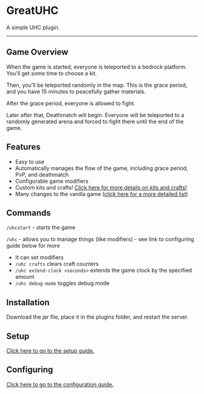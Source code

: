 # GreatUHC

A simple UHC plugin.

---

## Game Overview

When the game is started, everyone is teleported to a bedrock platform. You'll get some time to choose a kit.

Then, you'll be teleported randomly in the map. This is the grace period, and you have 15 minutes to peacefully gather materials.

After the grace period, everyone is allowed to fight.

Later after that, Deathmatch will begin. Everyone will be teleported to a randomly generated arena and forced to fight there until the end of the game.

## Features

- Easy to use
- Automatically manages the flow of the game, including grace period, PvP, and deathmatch
- Configurable game modifiers
- Custom kits and crafts! [Click here for more details on kits and crafts!](https://github.com/greatericontop/GreatUHC/blob/main/KitsAndCrafts.md)
- Many changes to the vanilla game ([click here for a more detailed list](https://github.com/greatericontop/GreatUHC/blob/main/GameplayChanges.md))

## Commands

`/uhcstart` - starts the game

`/uhc` - allows you to manage things (like modifiers) - see link to configuring guide below for more
- It can set modifiers
- `/uhc crafts` clears craft counters
- `/uhc extend-clock <seconds>` extends the game clock by the specified amount
- `/uhc debug-mode` toggles debug mode

## Installation

Download the jar file, place it in the plugins folder, and restart the server.

## Setup

[Click here to go to the setup guide.](https://github.com/greatericontop/GreatUHC/blob/main/Setup.md)

## Configuring

[Click here to go to the configuration guide.](https://github.com/greatericontop/GreatUHC/blob/main/Configuring.md)
